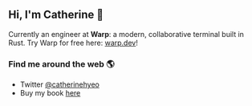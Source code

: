 ## Hi, I'm Catherine 👋

Currently an engineer at **Warp**: a modern, collaborative terminal built in Rust. Try Warp for free here: [warp.dev](https://www.warp.dev)!

### Find me around the web 🌎
- Twitter [@catherinehyeo](https://twitter.com/catherinehyeo)
- Buy my book [here](https://www.amazon.com/Creator-Revolution-Creative-Talents-Tomorrow/dp/B0B2WLWRCM/)


<!--
**catyeo18/catyeo18** is a ✨ _special_ ✨ repository because its `README.md` (this file) appears on your GitHub profile.

Here are some ideas to get you started:

- 🔭 I’m currently working on ...
- 🌱 I’m currently learning ...
- 👯 I’m looking to collaborate on ...
- 🤔 I’m looking for help with ...
- 💬 Ask me about ...
- 📫 How to reach me: ...
- 😄 Pronouns: ...
- ⚡ Fun fact: ...
-->
